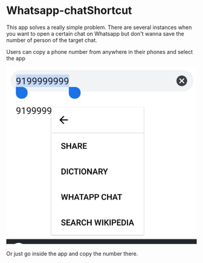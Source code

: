 # Whatsapp-chatShortcut

This app solves a really simple problem. There are several instances when you want to open a certain chat on Whatsapp but don't wanna save the number of person of the target chat.

Users can copy a phone number from anywhere in their phones and select the app

![Check](/src/screenshot.jpeg)

Or just go inside the app and copy the number there.
